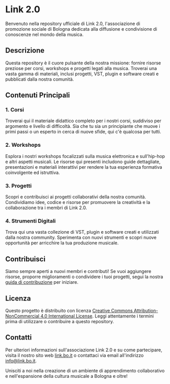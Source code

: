 # Link 2.0

Benvenuto nella repository ufficiale di Link 2.0, l'associazione di promozione sociale di Bologna dedicata alla diffusione e condivisione di conoscenze nel mondo della musica.

## Descrizione

Questa repository è il cuore pulsante della nostra missione: fornire risorse preziose per corsi, workshops e progetti legati alla musica. Troverai una vasta gamma di materiali, inclusi progetti, VST, plugin e software creati e pubblicati dalla nostra comunità.

## Contenuti Principali

### 1. Corsi
Troverai qui il materiale didattico completo per i nostri corsi, suddiviso per argomento e livello di difficoltà. Sia che tu sia un principiante che muove i primi passi o un esperto in cerca di nuove sfide, qui c'è qualcosa per tutti.

### 2. Workshops
Esplora i nostri workshops focalizzati sulla musica elettronica e  sull'hip-hop e altri aspetti musicali. Le risorse qui presenti includono guide dettagliate, presentazioni e materiali interattivi per rendere la tua esperienza formativa coinvolgente ed istruttiva.

### 3. Progetti
Scopri e contribuisci ai progetti collaborativi della nostra comunità. Condividiamo idee, codice e risorse per promuovere la creatività e la collaborazione tra i membri di Link 2.0.

### 4. Strumenti Digitali
Trova qui una vasta collezione di VST, plugin e software creati e utilizzati dalla nostra community. Sperimenta con nuovi strumenti e scopri nuove opportunità per arricchire la tua produzione musicale.

## Contribuisci

Siamo sempre aperti a nuovi membri e contributi! Se vuoi aggiungere risorse, proporre miglioramenti o condividere i tuoi progetti, segui la nostra [guida di contribuzione](CONTRIBUTING.md) per iniziare.

## Licenza

Questo progetto è distribuito con licenza [Creative Commons Attribution-NonCommercial 4.0 International License](LICENSE). Leggi attentamente i termini prima di utilizzare o contribuire a questo repository.

## Contatti

Per ulteriori informazioni sull'associazione Link 2.0 e su come partecipare, visita il nostro sito web [link.bo.it](https://www.link.bo.it) o contattaci via email all'indirizzo [info@link.bo.it](mailto:info@link.bo.it).

Unisciti a noi nella creazione di un ambiente di apprendimento collaborativo e nell'espansione della cultura musicale a Bologna e oltre!
